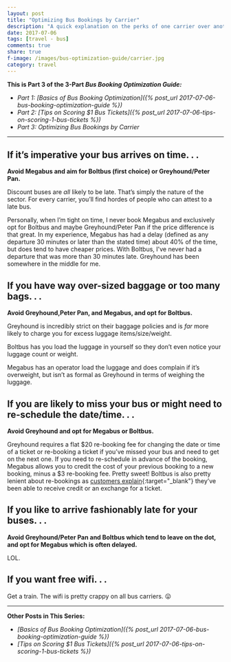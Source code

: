 ```yaml
---
layout: post
title: "Optimizing Bus Bookings by Carrier"
description: "A quick explanation on the perks of one carrier over another."
date: 2017-07-06
tags: [travel - bus]
comments: true
share: true
f-image: /images/bus-optimization-guide/carrier.jpg
category: travel
---
```


__This is Part 3 of the 3-Part *Bus Booking Optimization Guide:*__

* _Part 1: [Basics of Bus Booking Optimization]({% post_url 2017-07-06-bus-booking-optimization-guide %})_
* _Part 2: [Tips on Scoring $1 Bus Tickets]({% post_url 2017-07-06-tips-on-scoring-1-bus-tickets %})_
* _Part 3: Optimizing Bus Bookings by Carrier_

-------

## If it’s imperative your bus arrives on time. . .

__Avoid Megabus and aim for Boltbus (first choice) or Greyhound/Peter Pan.__

Discount buses are _all_ likely to be late. That’s simply the nature of the sector. For every carrier, you’ll find hordes of people who can attest to a late bus. 

Personally, when I’m tight on time, I never book Megabus and exclusively opt for Boltbus and maybe Greyhound/Peter Pan if the price difference is that great. In my experience, Megabus has had a delay (defined as any departure 30 minutes or later than the stated time) about 40% of the time, but does tend to have cheaper prices. With Boltbus, I've never had a departure that was more than 30 minutes late. Greyhound has been somewhere in the middle for me. 

## If you have way over-sized baggage or too many bags. . .

__Avoid Greyhound,Peter Pan, and Megabus, and opt for Boltbus.__

Greyhound is incredibly strict on their baggage policies and is _far_ more likely to charge you for excess luggage items/size/weight. 

Boltbus has you load the luggage in yourself so they don’t even notice your luggage count or weight.

Megabus has an operator load the luggage and does complain if it’s overweight, but isn’t as formal as Greyhound in terms of weighing the luggage.  

## If you are likely to miss your bus or might need to re-schedule the date/time. . . 

__Avoid Greyhound and opt for Megabus or Boltbus.__

Greyhound requires a flat $20 re-booking fee for changing the date or time of a ticket or re-booking a ticket if you’ve missed your bus and need to get on the next one. If you need to re-schedule in advance of the booking, Megabus allows you to credit the cost of your previous booking to a new booking, minus a $3 re-booking fee. Pretty sweet! Boltbus is also pretty lenient about re-bookings as [customers explain](http://ask.metafilter.com/135905/Boltbus-Refund-Question){:target="_blank"} they’ve been able to receive credit or an exchange for a ticket. 

## If you like to arrive fashionably late for your buses. . .

__Avoid Greyhound/Peter Pan and Boltbus which tend to leave on the dot, and opt for Megabus which is often delayed.__

LOL.

## If you want free wifi. . .

Get a train. The wifi is pretty crappy on all bus carriers. 😛

-------
__Other Posts in This Series:__
* _[Basics of Bus Booking Optimization]({% post_url 2017-07-06-bus-booking-optimization-guide %})_
* _[Tips on Scoring $1 Bus Tickets]({% post_url 2017-07-06-tips-on-scoring-1-bus-tickets %})_
